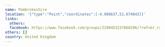 ```yaml
---
name: Pembrokeshire
location: '{"type":"Point","coordinates":[-4.908637,51.674043]}'
links:
  others: 
  facebook: https://www.facebook.com/groups/2190453237868296/?ref=br_rs
others: []
country: United Kingdom
---
```

